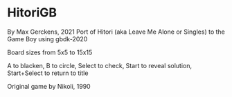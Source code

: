 # HitoriGB
By Max Gerckens, 2021
Port of Hitori (aka Leave Me Alone or Singles) to the Game Boy using gbdk-2020

Board sizes from 5x5 to 15x15

A to blacken, B to circle, Select to check, Start to reveal solution, Start+Select to return to title

Original game by Nikoli, 1990
